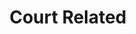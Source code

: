---
title: Court Related
layout: category
permalink: /categories/CourtOrders/
taxonomy: CourtOrders
---